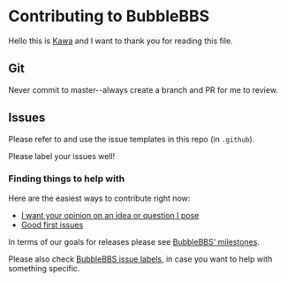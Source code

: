 # Contributing to BubbleBBS

Hello this is [Kawa](https://github.com/kawa-kokosowa) and I want to thank you for reading this file.

## Git

Never commit to master--always create a branch and PR for me to review.

## Issues

Please refer to and use the issue templates in this repo (in `.github`).

Please label your issues well!

### Finding things to help with

Here are the easiest ways to contribute right now:

  * [I want your opinion on an idea or question I pose](https://github.com/kawa-kokosowa/bubblebbs/labels/opinions-wanted)
  * [Good first issues](https://github.com/kawa-kokosowa/bubblebbs/labels/good%20first%20issue)

In terms of our goals for releases please see [BubbleBBS' milestones](https://github.com/kawa-kokosowa/bubblebbs/milestones?direction=asc&sort=title&state=open).

Please also check [BubbleBBS issue labels](https://github.com/kawa-kokosowa/bubblebbs/labels), in case you want to help with something specific.
